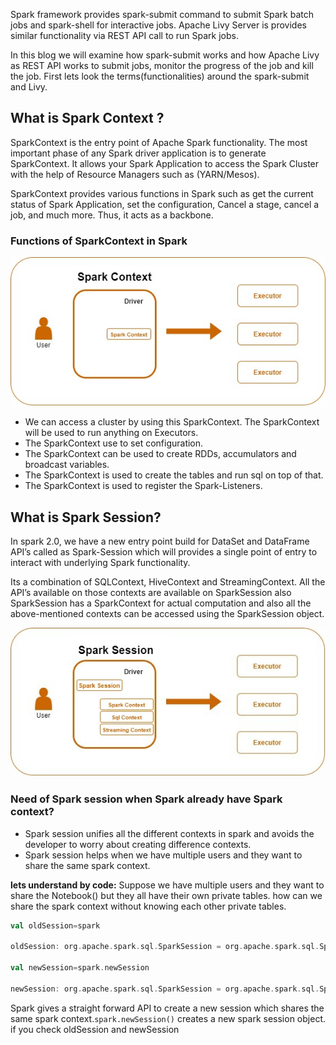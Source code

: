 Spark framework provides spark-submit command to submit Spark batch jobs and spark-shell for interactive jobs.  Apache Livy Server is provides similar functionality via REST API call to run Spark jobs.

In this blog we will examine how spark-submit works and how Apache Livy as REST API works to submit jobs, monitor the progress of the job and kill the job. First lets look the terms(functionalities) around the spark-submit and Livy.

## What is Spark Context ?
SparkContext is the entry point of Apache Spark functionality. The most important phase of any Spark driver application is to generate SparkContext. It allows your Spark Application to access the Spark Cluster with the help of Resource Managers such as (YARN/Mesos).

SparkContext provides various functions in Spark such as get the current status of Spark Application, set the configuration, Cancel a stage, cancel a job, and much more. Thus, it acts as a backbone.

### Functions of SparkContext in Spark

![Spark](https://github.com/gurditsingh/blog/blob/gh-pages/_screenshots/sep5_sparkcontext.jpg?raw=true)

 - We can access a cluster by using this SparkContext. The SparkContext will be used to run anything on Executors.
 - The SparkContext use to set configuration.
 - The SparkContext can be used to create RDDs, accumulators and broadcast variables.
 - The SparkContext is used to create the tables and run sql on top of that.
 - The SparkContext is used to register the Spark-Listeners.

## What is Spark Session?
In spark 2.0, we have a new entry point build for DataSet and DataFrame API’s called as Spark-Session which will provides a single point of entry to interact with underlying Spark functionality.

Its a combination of SQLContext, HiveContext and StreamingContext. All the API’s available on those contexts are available on SparkSession also SparkSession has a SparkContext for actual computation and also all the above-mentioned contexts can be accessed using the SparkSession object.

![Spark](https://github.com/gurditsingh/blog/blob/gh-pages/_screenshots/sep5_spark_session.jpg?raw=true)

### Need of Spark session when Spark already have Spark context?

 - Spark session unifies all the different contexts in spark and avoids the developer to worry about creating difference contexts.
 - Spark session helps when we have multiple users and they want to share the same spark context.

**lets understand by code:**
Suppose we have multiple users and they want to share the Notebook() but they all have their own private tables. how can we share the spark context without knowing each other private tables.

```scala
val oldSession=spark

oldSession: org.apache.spark.sql.SparkSession = org.apache.spark.sql.SparkSession@3b0994ad

val newSession=spark.newSession

newSession: org.apache.spark.sql.SparkSession = org.apache.spark.sql.SparkSession@46d15164
```

Spark gives a straight forward API to create a new session which shares the same spark context.`spark.newSession()` creates a new spark session object. if you check oldSession and newSession 
<!--stackedit_data:
eyJoaXN0b3J5IjpbLTEzNTk3NzY4OTMsLTEwODA3NDU5MzIsLT
E3MDk3OTg4NzYsLTEyNTIxMTU0MDIsLTE4NjkzNDgyNTIsLTI4
MDEwMDA1NiwtMTI0MzUzMDg1NiwtMjY3OTM1ODMxLDExMTEzND
M4NzgsMTQ0MjA1MTE3NywtNjM4MTQ2NDMsLTc2NDE4NjY2Mywy
Njk1MzUzMzYsLTgwMDM2Nzg3LDE1NDAyNzY1NDksMTY3Mzg4NT
A3NywtMzY2NTA5NTE4LC0xNTE3MTA1MTY2LC01Njc4MTA3NDYs
MTMzMDExMTc1XX0=
-->